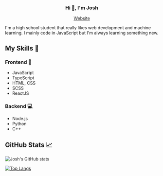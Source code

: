 <h3 align="center">Hi 👋, I'm Josh</h1>
<p align="center">
  <a href="https://joshchen984.github.io/">Website</a>
</p>
<p>I'm a high school student that really likes web development and machine learning. I mainly code in JavaScript but I'm always learning something new.</h3>

## My Skills :crystal_ball:
### Frontend :eyes:
- JavaScript
- TypeScript
- HTML, CSS
- SCSS
- ReactJS
### Backend :computer:
- Node.js
- Python
- C++

## GitHub Stats :chart_with_upwards_trend:
![Josh's GitHub stats](https://github-readme-stats.vercel.app/api?username=joshchen984&count_private=true&theme=tokyonight)

[![Top Langs](https://github-readme-stats.vercel.app/api/top-langs/?username=joshchen984&theme=tokyonight)](https://github.com/anuraghazra/github-readme-stats)
